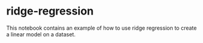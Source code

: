 # ridge-regression

This notebook contains an example of how to use ridge regression to create a linear model on a dataset.  
